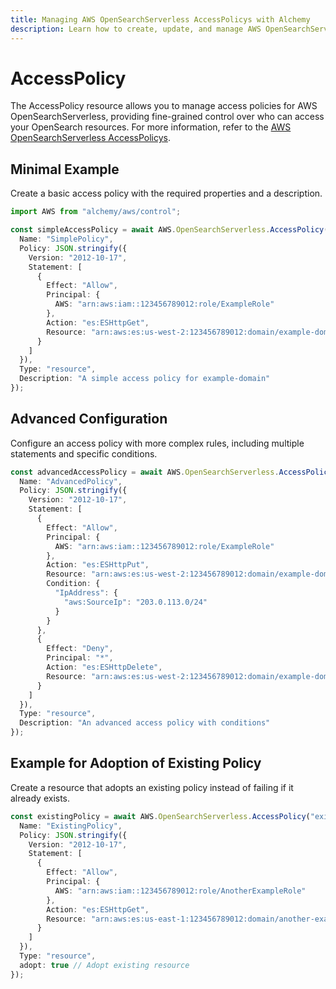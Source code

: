 ```yaml
---
title: Managing AWS OpenSearchServerless AccessPolicys with Alchemy
description: Learn how to create, update, and manage AWS OpenSearchServerless AccessPolicys using Alchemy Cloud Control.
---
```


# AccessPolicy

The AccessPolicy resource allows you to manage access policies for AWS OpenSearchServerless, providing fine-grained control over who can access your OpenSearch resources. For more information, refer to the [AWS OpenSearchServerless AccessPolicys](https://docs.aws.amazon.com/opensearchserverless/latest/userguide/).

## Minimal Example

Create a basic access policy with the required properties and a description.

```ts
import AWS from "alchemy/aws/control";

const simpleAccessPolicy = await AWS.OpenSearchServerless.AccessPolicy("simpleAccessPolicy", {
  Name: "SimplePolicy",
  Policy: JSON.stringify({
    Version: "2012-10-17",
    Statement: [
      {
        Effect: "Allow",
        Principal: {
          AWS: "arn:aws:iam::123456789012:role/ExampleRole"
        },
        Action: "es:ESHttpGet",
        Resource: "arn:aws:es:us-west-2:123456789012:domain/example-domain/*"
      }
    ]
  }),
  Type: "resource",
  Description: "A simple access policy for example-domain"
});
```

## Advanced Configuration

Configure an access policy with more complex rules, including multiple statements and specific conditions.

```ts
const advancedAccessPolicy = await AWS.OpenSearchServerless.AccessPolicy("advancedAccessPolicy", {
  Name: "AdvancedPolicy",
  Policy: JSON.stringify({
    Version: "2012-10-17",
    Statement: [
      {
        Effect: "Allow",
        Principal: {
          AWS: "arn:aws:iam::123456789012:role/ExampleRole"
        },
        Action: "es:ESHttpPut",
        Resource: "arn:aws:es:us-west-2:123456789012:domain/example-domain/*",
        Condition: {
          "IpAddress": {
            "aws:SourceIp": "203.0.113.0/24"
          }
        }
      },
      {
        Effect: "Deny",
        Principal: "*",
        Action: "es:ESHttpDelete",
        Resource: "arn:aws:es:us-west-2:123456789012:domain/example-domain/*"
      }
    ]
  }),
  Type: "resource",
  Description: "An advanced access policy with conditions"
});
```

## Example for Adoption of Existing Policy

Create a resource that adopts an existing policy instead of failing if it already exists.

```ts
const existingPolicy = await AWS.OpenSearchServerless.AccessPolicy("existingPolicy", {
  Name: "ExistingPolicy",
  Policy: JSON.stringify({
    Version: "2012-10-17",
    Statement: [
      {
        Effect: "Allow",
        Principal: {
          AWS: "arn:aws:iam::123456789012:role/AnotherExampleRole"
        },
        Action: "es:ESHttpGet",
        Resource: "arn:aws:es:us-east-1:123456789012:domain/another-example-domain/*"
      }
    ]
  }),
  Type: "resource",
  adopt: true // Adopt existing resource
});
```